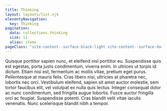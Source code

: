 ```yaml
---
title: Thinking
layout: layouts/list.njk
eleventyNavigation:
  key: Thinking
pagination:
  data: collections.thinking
  size: 11
  alias: items
pageClass: "site-content--surface-black-light site-content--surface-dark"
---
```


Quisque porttitor sapien nunc, et eleifend nisl porttitor eu. Suspendisse quis est egestas, porta justo condimentum, viverra enim. In ultrices ut turpis id dictum. Etiam nisi est, fermentum ac mollis vitae, pretium eget purus. Pellentesque at mauris felis. Cras libero nisi, ultricies at pharetra nec, lobortis nec orci. Vestibulum eleifend, sapien sit amet auctor molestie, sem tortor faucibus elit, vel volutpat ex nulla quis lectus. Integer consequat dolor ac nunc condimentum, sed fringilla augue lobortis. Fusce auctor fringilla orci ac feugiat. Suspendisse potenti. Cras blandit velit vitae iaculis venenatis. Nunc scelerisque blandit nibh a tempor.

